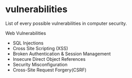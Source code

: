# vulnerabilities
List of every possible vulnerabilities in computer security.

Web Vulnerabilities
- SQL Injections
- Cross Site Scripting (XSS)
- Broken Authentication & Session Management
- Insecure Direct Object References
- Security Misconfiguration
- Cross-Site Request Forgery(CSRF)



